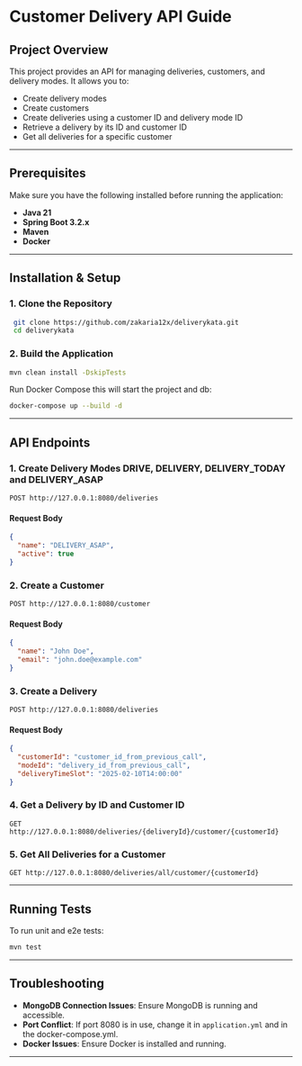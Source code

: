 # Customer Delivery API Guide

## **Project Overview**
This project provides an API for managing deliveries, customers, and delivery modes. It allows you to:
- Create delivery modes
- Create customers
- Create deliveries using a customer ID and delivery mode ID
- Retrieve a delivery by its ID and customer ID
- Get all deliveries for a specific customer

---

## **Prerequisites**
Make sure you have the following installed before running the application:
- **Java 21**
- **Spring Boot 3.2.x**
- **Maven**
- **Docker**

---

## **Installation & Setup**

### **1. Clone the Repository**
```sh
 git clone https://github.com/zakaria12x/deliverykata.git
 cd deliverykata
```


### **2. Build the Application**
```sh
mvn clean install -DskipTests
```

Run Docker Compose this will start the project and db:
```sh
docker-compose up --build -d
```

---

## **API Endpoints**

### **1. Create Delivery Modes DRIVE, DELIVERY, DELIVERY_TODAY and DELIVERY_ASAP**
```http
POST http://127.0.0.1:8080/deliveries
```
#### **Request Body**
```json
{
  "name": "DELIVERY_ASAP",
  "active": true
}
```

### **2. Create a Customer**
```http
POST http://127.0.0.1:8080/customer
```
#### **Request Body**
```json
{
  "name": "John Doe",
  "email": "john.doe@example.com"
}
```


### **3. Create a Delivery**
```http
POST http://127.0.0.1:8080/deliveries
```
#### **Request Body**
```json
{
  "customerId": "customer_id_from_previous_call",
  "modeId": "delivery_id_from_previous_call",
  "deliveryTimeSlot": "2025-02-10T14:00:00"
}
```


### **4. Get a Delivery by ID and Customer ID**
```http
GET http://127.0.0.1:8080/deliveries/{deliveryId}/customer/{customerId}
```


### **5. Get All Deliveries for a Customer**
```http
GET http://127.0.0.1:8080/deliveries/all/customer/{customerId}
```


---

## **Running Tests**
To run unit and e2e tests:
```sh
mvn test
```

---

## **Troubleshooting**
- **MongoDB Connection Issues**: Ensure MongoDB is running and accessible.
- **Port Conflict**: If port 8080 is in use, change it in `application.yml` and in the docker-compose.yml.
- **Docker Issues**: Ensure Docker is installed and running.

---
